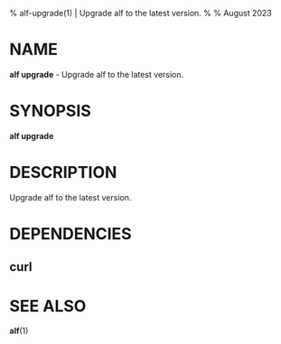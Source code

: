 % alf-upgrade(1) | Upgrade alf to the latest version.
% 
% August 2023

NAME
==================================================

**alf upgrade** - Upgrade alf to the latest version.

SYNOPSIS
==================================================

**alf upgrade**

DESCRIPTION
==================================================

Upgrade alf to the latest version.


DEPENDENCIES
==================================================

curl
--------------------------------------------------


SEE ALSO
==================================================

**alf**(1)



